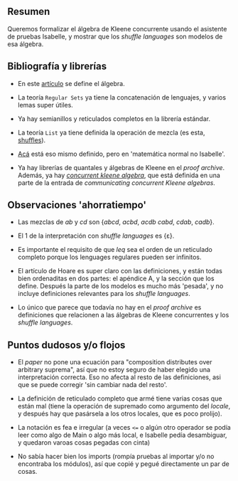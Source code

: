
## Resumen

Queremos formalizar el álgebra de Kleene concurrente usando el asistente de pruebas Isabelle, y mostrar que los _shuffle languages_ son modelos de esa álgebra.

## Bibliografía y librerías

* En este [artículo](https://opus.bibliothek.uni-augsburg.de/opus4/frontdoor/deliver/index/docId/68908/file/CKACONCUR.pdf) se
  define el álgebra. 
  
* La teoría `Regular Sets` ya tiene la concatenación de lenguajes, y varios lemas super útiles.

* Ya hay semianillos y reticulados completos en la librería estándar.

* La teoría  `List`  ya tiene definida la operación de mezcla (es esta, [shuffles](https://isabelle.in.tum.de/library/HOL/HOL/List.html#List.shuffles|const)).

* [Acá](https://planetmath.org/shuffleoflanguages) está eso mismo definido, pero en 'matemática normal no Isabelle'.

* Ya hay librerías de quantales y álgebras de Kleene en el _proof archive_. Además, ya hay [_concurrent kleene algebra_](https://www.isa-afp.org/sessions/c2ka_distributedsystems/#CKA), que está definida en una parte de la entrada de _communicating concurrent Kleene algebras_.

## Observaciones 'ahorratiempo'

* Las mezclas de _ab_ y _cd_ son {_abcd_, _acbd_, _acdb_ _cabd_, _cdab_, _cadb_}.

* El 1 de la interpretación con _shuffle languages_ es {ε}.

* Es importante el requisito de que _leq_ sea el orden de un reticulado completo porque los lenguages regulares pueden ser infinitos.

* El artículo de Hoare es super claro con las definiciones, y están todas bien ordenaditas en dos partes: el apéndice A, y la sección que los define.
  Después la parte de los modelos es mucho más 'pesada', y no incluye definiciones relevantes para los _shuffle languages_.

* Lo único que parece que todavía no hay en el _proof archive_ es definiciones que relacionen a las álgebras de Kleene concurrentes y los _shuffle languages_.

## Puntos dudosos y/o flojos

* El _paper_ no pone una ecuación para "composition distributes over arbitrary suprema", así que no estoy seguro de haber elegido una
  interpretación correcta. Eso no afecta al resto de las definiciones, asi que se puede corregir 'sin cambiar nada del resto'.

* La definición de reticulado completo que armé tiene varias cosas que están mal (tiene la operación de supremado como argumento
  del _locale_, y después hay que pasársela a los otros locales, que es poco prolijo).

* La notación es fea e irregular (a veces `<=` o algún otro operador se podía leer como algo de Main o algo más local, e Isabelle pedía desambiguar,
  y quedaron varoas cosas pegadas con cinta)

* No sabía hacer bien los imports (rompía pruebas al importar y/o no encontraba los módulos), así que copié y pegué directamente un par de cosas.
